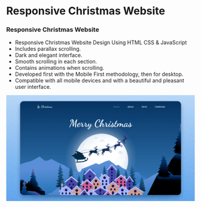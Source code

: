 # Responsive Christmas Website

### Responsive Christmas Website

- Responsive Christmas Website Design Using HTML CSS & JavaScript
- Includes parallax scrolling.
- Dark and elegant interface.
- Smooth scrolling in each section.
- Contains animations when scrolling.
- Developed first with the Mobile First methodology, then for desktop.
- Compatible with all mobile devices and with a beautiful and pleasant user interface.



![preview img](/preview.png)
